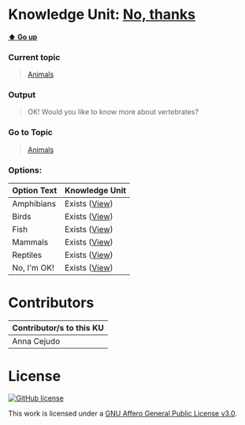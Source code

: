 # Knowledge Unit: [No, thanks](../../knowledge_units/animals/no-thanks.md)

#### [:arrow_up: Go up](../../topics/animals.md)
### Current topic
> [Animals](../../topics/animals.md)
### Output
> OK! Would you like to know more about vertebrates?
### Go to Topic
> [Animals](../../topics/animals.md)

### Options: 

| Option Text | Knowledge Unit |
| - | - |  
| Amphibians  |  Exists ([View](../../knowledge_units/animals/amphibians.md))  |  
| Birds  |  Exists ([View](../../knowledge_units/animals/birds.md))  |  
| Fish  |  Exists ([View](../../knowledge_units/animals/fish.md))  |  
| Mammals  |  Exists ([View](../../knowledge_units/animals/mammals.md))  |  
| Reptiles  |  Exists ([View](../../knowledge_units/animals/reptiles.md))  |  
| No, I&#039;m OK!  |  Exists ([View](../../knowledge_units/animals/no-im-ok.md))  | 

# Contributors

| Contributor/s to this KU |
| - | 
| Anna Cejudo |

# License
[![GitHub license](https://img.shields.io/github/license/inbrainz/cerebro)](https://github.com/inbrainz/cerebro/blob/master/LICENSE)

This work is licensed under a [GNU Affero General Public License v3.0](https://www.gnu.org/licenses/agpl-3.0.txt).